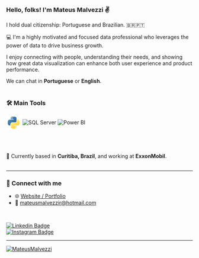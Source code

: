 ### Hello, folks! I'm Mateus Malvezzi ✌️

I hold dual citizenship: Portuguese and Brazilian. 🇧🇷🇵🇹

💻 I'm a highly motivated and focused data professional who leverages the power of data to drive business growth.

I enjoy connecting with people, understanding their needs, and showing how great data visualization can enhance both user experience and product performance.

We can chat in **Portuguese** or **English**.  
<br>

### 🛠️ Main Tools
<div style="display: inline_block">
  <img align="center" alt="Python" height="40" width="40" src="https://raw.githubusercontent.com/devicons/devicon/master/icons/python/python-original.svg">
  <img align="center" alt="SQL Server" height="45" width="80" src="https://upload.wikimedia.org/wikipedia/commons/8/87/Sql_data_base_with_logo.png">
  <img align="center" alt="Power BI" height="40" width="40" src="https://upload.wikimedia.org/wikipedia/commons/c/cf/New_Power_BI_Logo.svg">
</div>

<br><br>

📌 Currently based in **Curitiba, Brazil**, and working at **ExxonMobil**.
<br><br>

---

### 🔗 Connect with me

- 🌐 [Website / Portfolio](https://sites.google.com/view/mateusmalvezzi/p%C3%A1gina-inicial)  
- 📧 mateusmalvezzir@hotmail.com  
<br>

[![Linkedin Badge](https://img.shields.io/badge/-LinkedIn-blue?style=flat-square&logo=Linkedin&logoColor=white&link=https://www.linkedin.com/in/mateusmalvezzi/)](https://www.linkedin.com/in/mateusmalvezzi/)  
[![Instagram Badge](https://img.shields.io/badge/-Instagram-violet?style=flat-square&logo=Instagram&logoColor=white&link=https://www.instagram.com/mateusmalvezzi/)](https://www.instagram.com/mateusmalvezzi/)

---

[![MateusMalvezzi](https://github-readme-stats.vercel.app/api/top-langs/?username=MateusMalvezzi&hide=html,css&layout=compact&theme=default)](https://www.linkedin.com/in/mateusmalvezzi/)
